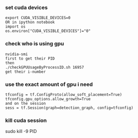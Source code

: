 ### set cuda devices
```
export CUDA_VISIBLE_DEVICES=0
OR in ipython notebook
import os
os.environ["CUDA_VISIBLE_DEVICES"]="0"
```

### check who is using gpu
```
nvidia-smi 
first to get their PID
then
./checkGPUUsageByProcessID.sh 16957
get their i-number
```

### use the exact amount of gpu i need
```
tfconfig = tf.ConfigProto(allow_soft_placement=True)
tfconfig.gpu_options.allow_growth=True
and on the session
sess = tf.Session(graph=detection_graph, config=tfconfig)
```

### kill cuda session
sudo kill -9 PID
